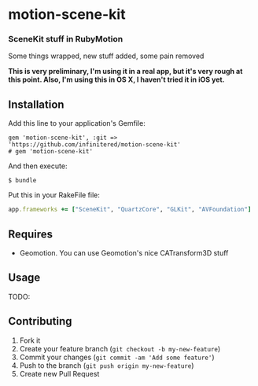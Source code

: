 # motion-scene-kit

### SceneKit stuff in RubyMotion

Some things wrapped, new stuff added, some pain removed

**This is very preliminary, I'm using it in a real app, but it's very rough at this point. Also, I'm using this in OS X, I haven't tried it in iOS yet.**

## Installation

Add this line to your application's Gemfile:

```
gem 'motion-scene-kit', :git => 'https://github.com/infinitered/motion-scene-kit'
# gem 'motion-scene-kit'
```

And then execute:

```
$ bundle
```

Put this in your RakeFile file:

```ruby
app.frameworks += ["SceneKit", "QuartzCore", "GLKit", "AVFoundation"]
```

## Requires

* Geomotion. You can use Geomotion's nice CATransform3D stuff

## Usage

TODO: 

## Contributing

1. Fork it
2. Create your feature branch (`git checkout -b my-new-feature`)
3. Commit your changes (`git commit -am 'Add some feature'`)
4. Push to the branch (`git push origin my-new-feature`)
5. Create new Pull Request
